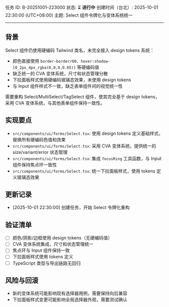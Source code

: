 任务 ID: B-20251001-223000
状态: ⏳ **进行中**
创建时间（台北）: 2025-10-01 22:30:00 (UTC+08:00)
主题: Select 组件令牌化与变体系统统一

---

## 背景
Select 组件仍使用硬编码 Tailwind 类名，未完全接入 design tokens 系统：
- 颜色直接使用 `border-border/60`、`hover:shadow-[0_2px_4px_rgba(0,0,0,0.05)]` 等硬编码值
- 缺乏统一的 CVA 变体系统，尺寸和状态管理分散
- 下拉面板样式使用硬编码玻璃态效果，未使用 design tokens
- 与 Input 组件样式不一致，缺乏表单组件间的视觉统一性

需要重构 Select/MultiSelect/TagSelect 组件，使其完全基于 design tokens，采用 CVA 变体系统，与其他表单组件保持一致性。

## 实现要点
- `src/components/ui/forms/Select.tsx`: 使用 design tokens 定义基础样式，替换所有硬编码色值和效果
- `src/components/ui/forms/Select.tsx`: 采用 CVA 变体系统，提供统一的 size/variant/error 状态管理
- `src/components/ui/forms/Select.tsx`: 集成 `focusRing` 工具函数，与 Input 组件保持焦点环一致性
- `src/components/ui/forms/Select.tsx`: 统一下拉面板样式，使用 tokens 定义玻璃态效果

## 更新记录
- [2025-10-01 22:30:00] 创建任务，开始 Select 令牌化重构

## 验证清单
- [ ] 颜色/阴影/边框使用 design tokens（无硬编码值）
- [ ] CVA 变体系统集成，尺寸和状态管理统一
- [ ] 焦点环与 Input 组件保持一致
- [ ] 下拉面板样式使用 tokens 定义
- [ ] TypeScript 类型与导出链路无回归

## 风险与回滚
- 新的变体系统可能影响现有选择器用例，需要保持向后兼容
- 下拉面板样式变更可能影响全局选择器外观，需要测试确认
